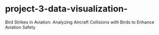 # project-3-data-visualization-
Bird Strikes in Aviation: Analyzing Aircraft Collisions with Birds to Enhance Aviation Safety
